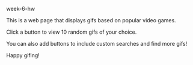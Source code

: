 week-6-hw

This is a web page that displays gifs based on popular video games.

Click a button to view 10 random gifs of your choice.

You can also add buttons to include custom searches and find more gifs!

Happy gifing!
